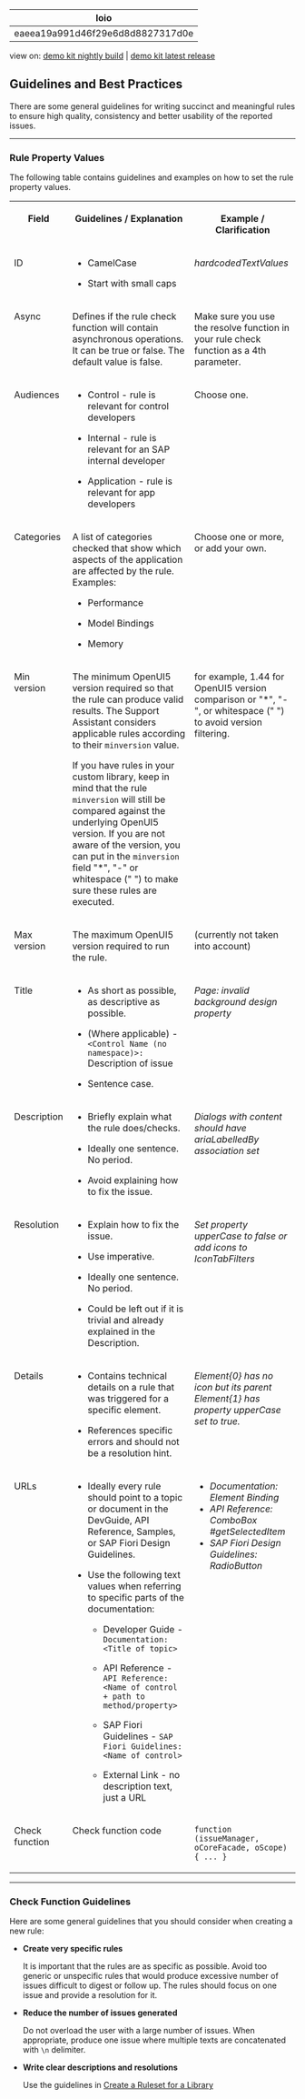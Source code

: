<!-- loioeaeea19a991d46f29e6d8d8827317d0e -->

| loio |
| -----|
| eaeea19a991d46f29e6d8d8827317d0e |

<div id="loio">

view on: [demo kit nightly build](https://sdk.openui5.org/nightly/#/topic/eaeea19a991d46f29e6d8d8827317d0e) | [demo kit latest release](https://sdk.openui5.org/topic/eaeea19a991d46f29e6d8d8827317d0e)</div>

## Guidelines and Best Practices

There are some general guidelines for writing succinct and meaningful rules to ensure high quality, consistency and better usability of the reported issues.

***

<a name="loioeaeea19a991d46f29e6d8d8827317d0e__section_sws_qkx_d1b"/>

### Rule Property Values

The following table contains guidelines and examples on how to set the rule property values.


<table>
<tr>
<th valign="top">

Field



</th>
<th valign="top">

Guidelines / Explanation



</th>
<th valign="top">

Example / Clarification



</th>
</tr>
<tr>
<td valign="top">

ID



</td>
<td valign="top">

-   CamelCase

-   Start with small caps




</td>
<td valign="top">

*hardcodedTextValues*



</td>
</tr>
<tr>
<td valign="top">

Async



</td>
<td valign="top">

Defines if the rule check function will contain asynchronous operations. It can be true or false. The default value is false.



</td>
<td valign="top">

Make sure you use the resolve function in your rule check function as a 4th parameter.



</td>
</tr>
<tr>
<td valign="top">

Audiences



</td>
<td valign="top">

-   Control - rule is relevant for control developers

-   Internal - rule is relevant for an SAP internal developer

-   Application - rule is relevant for app developers




</td>
<td valign="top">

Choose one.



</td>
</tr>
<tr>
<td valign="top">

Categories



</td>
<td valign="top">

A list of categories checked that show which aspects of the application are affected by the rule. Examples:

-   Performance

-   Model Bindings

-   Memory




</td>
<td valign="top">

Choose one or more, or add your own.



</td>
</tr>
<tr>
<td valign="top">

Min version



</td>
<td valign="top">

The minimum OpenUI5 version required so that the rule can produce valid results. The Support Assistant considers applicable rules according to their `minversion` value.

If you have rules in your custom library, keep in mind that the rule `minversion` will still be compared against the underlying OpenUI5 version. If you are not aware of the version, you can put in the `minversion` field "\*", "-" or whitespace \(" "\) to make sure these rules are executed.



</td>
<td valign="top">

for example, 1.44 for OpenUI5 version comparison or "\*", "-", or whitespace \(" "\) to avoid version filtering.



</td>
</tr>
<tr>
<td valign="top">

Max version



</td>
<td valign="top">

The maximum OpenUI5 version required to run the rule.



</td>
<td valign="top">

\(currently not taken into account\)



</td>
</tr>
<tr>
<td valign="top">

Title



</td>
<td valign="top">

-   As short as possible, as descriptive as possible.

-   \(Where applicable\) - `<Control Name (no namespace)>:` Description of issue

-   Sentence case.




</td>
<td valign="top">

*Page: invalid background design property*



</td>
</tr>
<tr>
<td valign="top">

Description



</td>
<td valign="top">

-   Briefly explain what the rule does/checks.

-   Ideally one sentence. No period.

-   Avoid explaining how to fix the issue.




</td>
<td valign="top">

*Dialogs with content should have ariaLabelledBy association set*



</td>
</tr>
<tr>
<td valign="top">

Resolution



</td>
<td valign="top">

-   Explain how to fix the issue.

-   Use imperative.

-   Ideally one sentence. No period.

-   Could be left out if it is trivial and already explained in the Description.




</td>
<td valign="top">

*Set property upperCase to false or add icons to IconTabFilters*



</td>
</tr>
<tr>
<td valign="top">

Details



</td>
<td valign="top">

-   Contains technical details on a rule that was triggered for a specific element.

-   References specific errors and should not be a resolution hint.




</td>
<td valign="top">

*Element\{0\} has no icon but its parent Element\{1\} has property upperCase set to true.*



</td>
</tr>
<tr>
<td valign="top">

URLs



</td>
<td valign="top">

-   Ideally every rule should point to a topic or document in the DevGuide, API Reference, Samples, or SAP Fiori Design Guidelines.

-   Use the following text values when referring to specific parts of the documentation:

    -   Developer Guide - `Documentation: <Title of topic>`

    -   API Reference - `API Reference: <Name of control + path to method/property>`

    -   SAP Fiori Guidelines - `SAP Fiori Guidelines: <Name of control>`

    -   External Link - no description text, just a URL





</td>
<td valign="top">

-   *Documentation: Element Binding*
-   *API Reference: ComboBox \#getSelectedItem*
-   *SAP Fiori Design Guidelines: RadioButton*



</td>
</tr>
<tr>
<td valign="top">

Check function



</td>
<td valign="top">

Check function code



</td>
<td valign="top">

 `function (issueManager, oCoreFacade, oScope) { ... }` 



</td>
</tr>
</table>

***

<a name="loioeaeea19a991d46f29e6d8d8827317d0e__section_qpw_fn5_tz"/>

### Check Function Guidelines

Here are some general guidelines that you should consider when creating a new rule:

-   **Create very specific rules**

    It is important that the rules are as specific as possible. Avoid too generic or unspecific rules that would produce excessive number of issues difficult to digest or follow up. The rules should focus on one issue and provide a resolution for it.

-   **Reduce the number of issues generated**

    Do not overload the user with a large number of issues. When appropriate, produce one issue where multiple texts are concatenated with `\n` delimiter.

-   **Write clear descriptions and resolutions**

    Use the guidelines in [Create a Ruleset for a Library](Create_a_Ruleset_for_a_Library_b5a5135.md)


